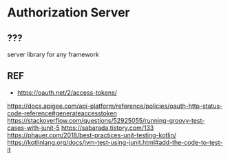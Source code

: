 Authorization Server
====================

## ???

server library for any framework

## REF

* https://oauth.net/2/access-tokens/

https://docs.apigee.com/api-platform/reference/policies/oauth-http-status-code-reference#generateaccesstoken
https://stackoverflow.com/questions/52925055/running-groovy-test-cases-with-junit-5
https://sabarada.tistory.com/133
https://phauer.com/2018/best-practices-unit-testing-kotlin/
https://kotlinlang.org/docs/jvm-test-using-junit.html#add-the-code-to-test-it
